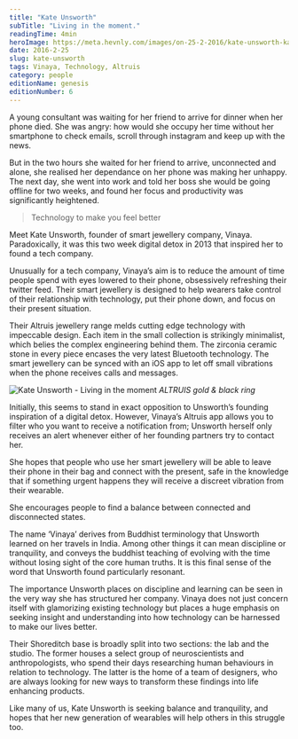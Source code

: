 ```yaml
---
title: "Kate Unsworth"
subTitle: "Living in the moment."
readingTime: 4min
heroImage: https://meta.hevnly.com/images/on-25-2-2016/kate-unsworth-kate-unsworth-hero.jpg
date: 2016-2-25
slug: kate-unsworth
tags: Vinaya, Technology, Altruis
category: people
editionName: genesis
editionNumber: 6
---
```


A young consultant was waiting for her friend to arrive for dinner when her phone died. She was angry: how would she occupy her time without her smartphone to check emails, scroll through instagram and keep up with the news.

But in the two hours she waited for her friend to arrive, unconnected and alone, she realised her dependance on her phone was making her unhappy. The next day, she went into work and told her boss she would be going offline for two weeks, and found her focus and productivity was significantly heightened.

>Technology to make you feel better

Meet Kate Unsworth, founder of smart jewellery company, Vinaya. Paradoxically, it was this two week digital detox in 2013 that inspired her to found a tech company.

Unusually for a tech company, Vinaya’s aim is to reduce the amount of time people spend with eyes lowered to their phone, obsessively refreshing their twitter feed. Their smart jewellery is designed to help wearers take control of their relationship with technology, put their phone down, and focus on their present situation.

Their Altruis jewellery range melds cutting edge technology with impeccable design. Each item in the small collection is strikingly minimalist, which belies the complex engineering behind them. The zirconia ceramic stone in every piece encases the very latest Bluetooth technology. The smart jewellery can be synced with an iOS app to let off small vibrations when the phone receives calls and messages.

![Kate Unsworth - Living in the moment](https://meta.hevnly.com/images/on-25-2-2016/kate-unsworth-a.jpg)
*ALTRUIS gold & black ring*

Initially, this seems to stand in exact opposition to Unsworth’s founding inspiration of a digital detox. However, Vinaya’s Altruis app allows you to filter who you want to receive a notification from; Unsworth herself only receives an alert whenever either of her founding partners try to contact her.

She hopes that people who use her smart jewellery will be able to leave their phone in their bag and connect with the present, safe in the knowledge that if something urgent happens they will receive a discreet vibration from their wearable.

She encourages people to find a balance between connected and disconnected states.

The name ‘Vinaya’ derives from Buddhist terminology that Unsworth learned on her travels in India. Among other things it can mean discipline or tranquility, and conveys the buddhist teaching of evolving with the time without losing sight of the core human truths. It is this final sense of the word that Unsworth found particularly resonant.

The importance Unsworth places on discipline and learning can be seen in the very way she has structured her company. Vinaya does not just concern itself with glamorizing existing technology but places a huge emphasis on seeking insight and understanding into how technology can be harnessed to make our lives better.

Their Shoreditch base is broadly split into two sections: the lab and the studio. The former houses a select group of neuroscientists and anthropologists, who spend their days researching human behaviours in relation to technology. The latter is the home of a team of designers, who are always looking for new ways to transform these findings into life enhancing products.

Like many of us, Kate Unsworth is seeking balance and tranquility, and hopes that her new generation of wearables will help others in this struggle too.
